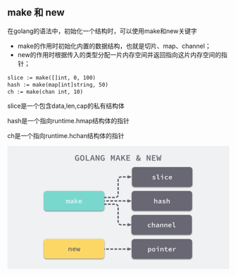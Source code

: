 ## make 和 new

在golang的语法中，初始化一个结构时，可以使用make和new关键字

+ make的作用时初始化内置的数据结构，也就是切片、map、channel；
+ new的作用时根据传入的类型分配一片内存空间并返回指向这片内存空间的指针；

```
slice := make([]int, 0, 100)
hash := make(map[int]string, 50)
ch := make(chan int, 10)
```

slice是一个包含data,len,cap的私有结构体

hash是一个指向runtime.hmap结构体的指针

ch是一个指向runtime.hchan结构体的指针

![](./picture/make_new.png)

